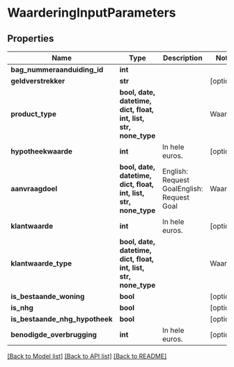 # WaarderingInputParameters


## Properties
Name | Type | Description | Notes
------------ | ------------- | ------------- | -------------
**bag_nummeraanduiding_id** | **int** |  | 
**geldverstrekker** | **str** |  | [optional] 
**product_type** | **bool, date, datetime, dict, float, int, list, str, none_type** |  | Waarde | Omschrijving | | --- | --- | | &#x60;onbekend&#x60; | Onbekend product type. Geen geldige invoer. | | &#x60;modelwaardeCalcasa&#x60; | Modelwaarde aanvraag met Calcasa Waardebepalingrapport. | | &#x60;modelwaardeRisico&#x60; | Modelwaarde aanvraag met risicorapport. | | &#x60;modelwaardeDesktopTaxatie&#x60; | Modelwaarde aanvraag met Desktop Taxatie Beknoptwaarderapport. | | &#x60;desktopTaxatie&#x60; | Desktop taxatie aanvraag Desktop Taxatie rapport. |    | [optional] 
**hypotheekwaarde** | **int** | In hele euros. | [optional] 
**aanvraagdoel** | **bool, date, datetime, dict, float, int, list, str, none_type** | English: Request GoalEnglish: Request Goal | Waarde | Omschrijving | | --- | --- | | &#x60;onbekend&#x60; | English: Unknown | | &#x60;aankoopNieuweWoning&#x60; | English: New Home Purchase | | &#x60;overbruggingsfinanciering&#x60; | English: Bridge Financing | | &#x60;hypotheekOversluiten&#x60; | English: Refinancing Mortgage | | &#x60;hypotheekOphogen&#x60; | English: Increasing Mortage | | &#x60;hypotheekWijziging&#x60; | English: Changing Mortgage | | &#x60;hypotheekrenteWijzigen&#x60; | English: Change Mortgage Intrest |    | [optional] 
**klantwaarde** | **int** | In hele euros. | [optional] 
**klantwaarde_type** | **bool, date, datetime, dict, float, int, list, str, none_type** |  | Waarde | Omschrijving | | --- | --- | | &#x60;onbekend&#x60; |  | | &#x60;koopsom&#x60; |  | | &#x60;taxatiewaarde&#x60; |  | | &#x60;wozWaarde&#x60; |  | | &#x60;eigenWaardeinschatting&#x60; |  |    | [optional] 
**is_bestaande_woning** | **bool** |  | [optional] 
**is_nhg** | **bool** |  | [optional] 
**is_bestaande_nhg_hypotheek** | **bool** |  | [optional] 
**benodigde_overbrugging** | **int** | In hele euros. | [optional] 

[[Back to Model list]](../README.md#documentation-for-models) [[Back to API list]](../README.md#documentation-for-api-endpoints) [[Back to README]](../README.md)


